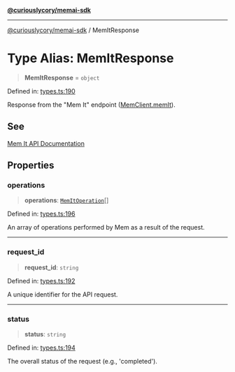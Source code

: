 [**@curiouslycory/memai-sdk**](../README.md)

***

[@curiouslycory/memai-sdk](../globals.md) / MemItResponse

# Type Alias: MemItResponse

> **MemItResponse** = `object`

Defined in: [types.ts:190](https://github.com/CuriouslyCory/memai-sdk/blob/2dc092db422a3b9a254f20bc4198878b95379825/src/types.ts#L190)

Response from the "Mem It" endpoint ([MemClient.memIt](../classes/MemClient.md#memit)).

## See

[Mem It API Documentation](https://docs.mem.ai/api-reference/mem-it/mem-it)

## Properties

### operations

> **operations**: [`MemItOperation`](MemItOperation.md)[]

Defined in: [types.ts:196](https://github.com/CuriouslyCory/memai-sdk/blob/2dc092db422a3b9a254f20bc4198878b95379825/src/types.ts#L196)

An array of operations performed by Mem as a result of the request.

***

### request\_id

> **request\_id**: `string`

Defined in: [types.ts:192](https://github.com/CuriouslyCory/memai-sdk/blob/2dc092db422a3b9a254f20bc4198878b95379825/src/types.ts#L192)

A unique identifier for the API request.

***

### status

> **status**: `string`

Defined in: [types.ts:194](https://github.com/CuriouslyCory/memai-sdk/blob/2dc092db422a3b9a254f20bc4198878b95379825/src/types.ts#L194)

The overall status of the request (e.g., 'completed').
